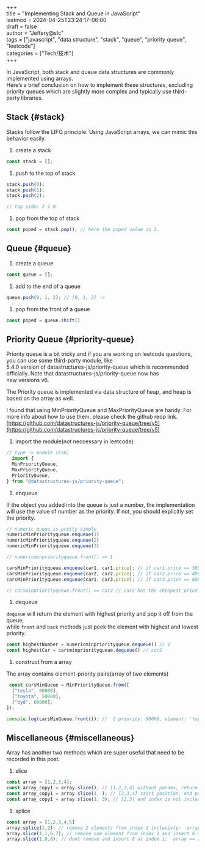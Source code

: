 +++  
title = "Implementing Stack and Queue in JavaScript"  
lastmod = 2024-04-25T23:24:17-06:00  
draft = false  
author = "Jeffery@slc"  
tags = ["javascript", "data structure", "stack", "queue", "priority queue", "leetcode"]  
categories = ["Tech/技术"]  
+++

In JavaScript, both stack and queue data structures are commonly implemented using arrays.  
Here’s a brief conclusion on how to implement these structures, excluding priority queues which are slightly more complex and typically use third-party libraries.

## Stack {#stack}

Stacks follow the LIFO principle. Using JavaScript arrays, we can mimic this behavior easily.

1. create a stack

```javascript
const stack = [];
```

1. push to the top of stack

```javascript
stack.push(0);
stack.push(1);
stack.push(2);

// top side: 2 1 0
```

1. pop from the top of stack

```javascript
const poped = stack.pop(); // here the poped value is 2.
```

## Queue {#queue}

1. create a queue

```javascript
const queue = [];
```

1. add to the end of a queue

```javascript
queue.push(0, 1, 2); // [0, 1, 2] ->
```

1. pop from the front of a queue

```javascript
const poped = queue.shift()
```

## Priority Queue {#priority-queue}

Priority queue is a bit tricky and if you are working on leetcode questions, you can use some third-party module, like  
5.4.0 version of datastructures-js/priority-queue which is recommended officially. Note that datastructures-js/priority-queue now has  
new versions v6.

The Priority queue is implemented via data structure of heap, and heap is based on the array as well.

I found that using MinPriorityQueue and MaxPriorityQueue are handy. For more info about how to use them, please check the github reop link.[https://github.com/datastructures-js/priority-queue/tree/v5](https://github.com/datastructures-js/priority-queue/tree/v5)

1. import the module(not neccessary in leetcode)

```javascript
// type -> module (ES6)
  import {
  MinPriorityQueue,
  MaxPriorityQueue,
  PriorityQueue,
} from "@datastructures-js/priority-queue";
```

1. enqueue

If the object you added into the queue is just a number, the implementation will use the value of number as the priority. If not, you should explicitly set the priority.

```javascript
// numeric queue is pretty simple
numericMinPriorityqueue.enqueue(1)
numericMinPriorityqueue.enqueue(2)
numericMinPriorityqueue.enqueue(3)

// numericminpriorityqueue.front() == 1

carsMinPriorityqueue.enqueue(car1, car1.price); // if car1.price == 5000
carsMinPriorityqueue.enqueue(car2, car2.price); // if car2.price == 4000
carsMinPriorityqueue.enqueue(car1, car3.price); // if car3.price == 6000

// carsminpriorityqueue.front() == car2 // car2 has the cheapest price 4000
```

1. dequeue

`dequeue` will return the element with highest priority and pop it off from the queue,  
while `front` and `back` methods just peek the element with highest and lowest priority.

```javascript
const highestNumber = numericminpriorityqueue.dequeue() // 1
const highestCar = carsminpriorityqueue.dequeue() // car2
```

1. construct from a array

The array contains element-priority pairs(array of two elements)

```javascript
 const carsMinQueue = MinPriorityQueue.from([
  ["tesla", 90000],
  ["toyota", 50000],
  ["byd", 60000],
]);

console.log(carsMinQueue.front()); //  { priority: 50000, element: 'toyota' }
```

## Miscellaneous {#miscellaneous}

Array has another two methods which are super useful that need to be recorded in this post.

1. slice

```javascript
const array = [1,2,3,4];
const array_copy1 = array.slice(); // [1,2,3,4] without params, return the complete copy
const array_copy1 = array.slice(1, ); // [2,3,4] start position, end position is null
const array_copy1 = array.slice(1, 3); // [2,3] end index is not included
```

1. splice

```javascript
const array = [1,2,3,4,5]
array.splice(1,2); // remove 2 elements from index 1 inclusivly:  array == [1,4,5]
array.slice(1,1,6,7); // remove one element from index 1 and insert 6 and 7: array == [1,6,7,5]
array.slice(1,0,8); // dont remove and insert 8 at index 1:  array == [1,8,6,7,5]
```